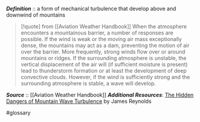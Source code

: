 ***Definition***    :: a form of mechanical turbulence that develop above and downwind of mountains

> [!quote] from [[Aviation Weather Handbook]]
> When the atmosphere encounters a mountainous barrier, a number of responses are possible. If the wind is weak or the moving air mass exceptionally dense, the mountains may act as a dam, preventing the motion of air over the barrier. More frequently, strong winds flow over or around mountains or ridges. If the surrounding atmosphere is unstable, the vertical displacement of the air will (if sufficient moisture is present) lead to thunderstorm formation or at least the development of deep convective clouds. However, if the wind is sufficiently strong and the surrounding atmosphere is stable, a wave will develop.

***Source***         :: [[Aviation Weather Handbook]]
***Additional Resources***: [The Hidden Dangers of Mountain Wave Turbulence](https://www.weather.gov/media/publications/front/11nov-front.pdf) by James Reynolds

#glossary